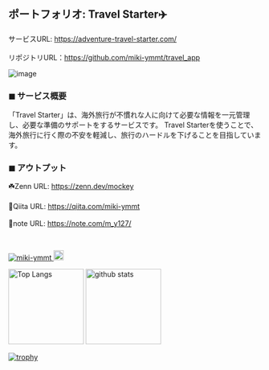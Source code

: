 ## ポートフォリオ: Travel Starter✈️
サービスURL:  https://adventure-travel-starter.com/
<br>
<br>
リポジトリURL：https://github.com/miki-ymmt/travel_app

![image](https://github.com/user-attachments/assets/18ca2c98-19cd-4d62-a04d-b8e4c8abe599)

### ◼︎ サービス概要　<br>
「Travel Starter」は、海外旅行が不慣れな人に向けて必要な情報を一元管理し、必要な準備のサポートをするサービスです。
Travel Starterを使うことで、海外旅行に行く際の不安を軽減し、旅行のハードルを下げることを目指しています。
<br>

###  ◼︎ アウトプット　<br>
☘️Zenn URL: https://zenn.dev/mockey 
<br>
<br>
👒Qiita URL: https://qiita.com/miki-ymmt
<br>
<br>
📔note URL: https://note.com/m_y127/

<br>
<p align="left">
  <a href="https://github.com/miki-ymmt/miki-ymmt/">
    <img src="https://komarev.com/ghpvc/?username=miki-ymmt" alt="miki-ymmt" />
  </a>
  <a href="https://github.com/miki-ymmt">
    <img height="20" src="https://img.shields.io/github/followers/miki-ymmt?label=follow&logo=github&style=flat" />
  </a>
</p>

<p align="left"> 
  <img alt="Top Langs" height="150px" src="https://github-readme-stats.vercel.app/api/top-langs/?username=miki-ymmt&layout=compact&count_private=true&show_icons=true&theme=solarized-light" />
  <img alt="github stats" height="150px" src="https://github-readme-stats.vercel.app/api?username=miki-ymmt&count_private=true&show_icons=true&show_icons=true&theme=solarized-light" />
</p>



[![trophy](https://github-profile-trophy.vercel.app/?username=miki-ymmt&theme=solarized-light&column=7)](https://github.com/ryo-ma/github-profile-trophy)




